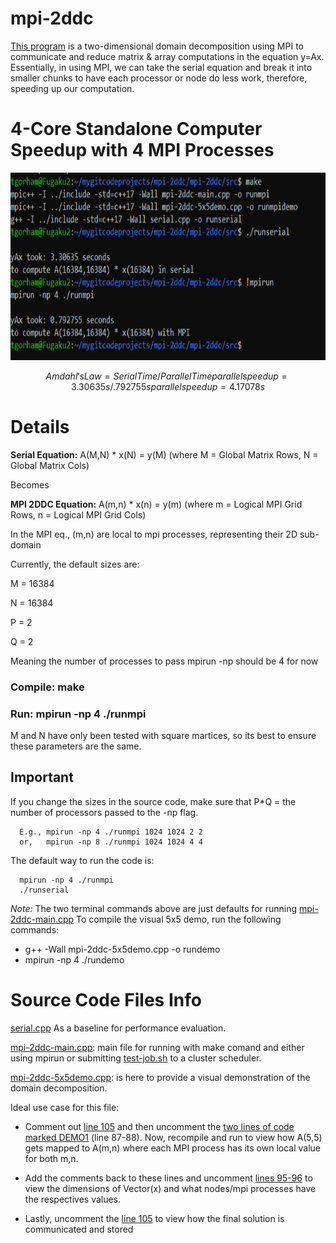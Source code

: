 # mpi-2ddc

[This program](https://github.com/tommygorham/mpi-2ddc/blob/main/src/mpi-2ddc-main.cpp) is a two-dimensional domain decomposition using MPI to communicate and reduce matrix & array computations in the equation y=Ax. Essentially, in using MPI, we can take the serial equation and break it into smaller chunks to have each processor or node do less work, therefore, speeding up our computation. 

# 4-Core Standalone Computer Speedup with 4 MPI Processes 

<p align="center">
<img src="https://github.com/tommygorham/mpi-2ddc/blob/main/results/standalone_4core_speedup_16k16k.png" height="300px" />
</p>

```math
Amdahl's Law     = Serial Time / Parallel Time 
parallel speedup = 3.30635s / .792755s
parallel speedup = 4.17078s
```

# Details 
**Serial Equation:**   A(M,N) * x(N) = y(M)  (where M = Global Matrix Rows, N = Global Matrix Cols) 

Becomes 

**MPI 2DDC Equation:** A(m,n) * x(n) = y(m) (where m = Logical MPI Grid Rows, n = Logical MPI Grid Cols)

In the MPI eq., (m,n) are local to mpi processes, representing their 2D sub-domain 

Currently, the default sizes are: 

M = 16384

N = 16384

P = 2

Q = 2

Meaning the number of processes to pass mpirun -np should be 4 for now

### Compile: make 

### Run: mpirun -np 4 ./runmpi

M and N have only been tested with square martices, so its best to ensure these parameters are the same. 

## Important

If you change the sizes in the source code, make sure that P*Q = the number of processors passed to the -np flag. 

      E.g., mpirun -np 4 ./runmpi 1024 1024 2 2 
      or,   mpirun -np 8 ./runmpi 1024 1024 4 4 
The default way to run the code is: 

      mpirun -np 4 ./runmpi 
      ./runserial 


_Note:_ The two terminal commands above are just defaults for running [mpi-2ddc-main.cpp](https://github.com/tommygorham/mpi-2ddc/blob/main/mpi-2ddc-main.cpp)
To compile the visual 5x5 demo, run the following commands: 
* g++ -Wall mpi-2ddc-5x5demo.cpp -o rundemo   
* mpirun -np 4 ./rundemo


# Source Code Files Info 

[serial.cpp](https://github.com/tommygorham/mpi-2ddc/blob/main/serial.cpp) As a baseline for performance evaluation. 

[mpi-2ddc-main.cpp](https://github.com/tommygorham/mpi-2ddc/blob/main/mpi-2ddc-main.cpp): main file for running with make comand and either using mpirun or submitting [test-job.sh](https://github.com/tommygorham/mpi-2ddc/blob/main/test-job.sh) to a cluster scheduler. 

[mpi-2ddc-5x5demo.cpp](https://github.com/tommygorham/mpi-2ddc/blob/main/mpi-2ddc-5x5demo.cpp): is here to provide a visual demonstration of the domain decomposition. 

Ideal use case for this file: 

* Comment out [line 105](https://github.com/tommygorham/mpi-2ddc/blob/main/mpi-2ddc-5x5demo.cpp#:~:text=y.printDarray(node_name)%3B) and then uncomment the [two lines of code marked DEMO1](https://github.com/tommygorham/mpi-2ddc/blob/main/mpi-2ddc-5x5demo.cpp#:~:text=//%20DEMO1%3A%20%20if,A.printMat(node_name)%3B) (line 87-88). Now,  recompile and run to view how A(5,5) gets mapped to A(m,n) where each MPI process has its own local value for both m,n.  

* Add the comments back to these lines and uncomment [lines 95-96](https://github.com/tommygorham/mpi-2ddc/blob/main/mpi-2ddc-5x5demo.cpp#:~:text=//%20DEMO2%3A%20if,x.printDarray(node_name)%3B) to view the dimensions of Vector(x) and what nodes/mpi processes have the respectives values. 

* Lastly, uncomment the [line 105](https://github.com/tommygorham/mpi-2ddc/blob/main/mpi-2ddc-5x5demo.cpp#:~:text=y.printDarray(node_name)%3B) to view how the final solution is communicated and stored


